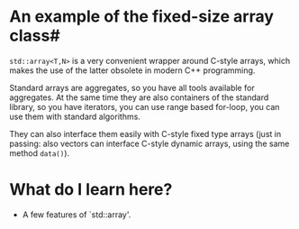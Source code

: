 # An example of the fixed-size array class#

``std::array<T,N>`` is a very convenient wrapper around C-style arrays, which makes the use of the latter obsolete in modern C++ programming.

 Standard arrays are aggregates, so you have all tools available for aggregates. At the same time they are also containers of the standard library, so you have
 iterators, you can use range based for-loop, you can use them with standard algorithms.

 They can also interface them easily with C-style fixed type arrays 
 (just in passing: also vectors can interface C-style dynamic arrays, using the same method `data()`).
 
# What do I learn here? #
 
 - A few features of `std::array'.
 